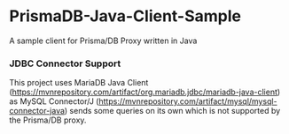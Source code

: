 # PrismaDB-Java-Client-Sample
A sample client for Prisma/DB Proxy written in Java

### JDBC Connector Support

This project uses MariaDB Java Client (https://mvnrepository.com/artifact/org.mariadb.jdbc/mariadb-java-client) as MySQL Connector/J (https://mvnrepository.com/artifact/mysql/mysql-connector-java) sends some queries on its own which is not supported by the Prisma/DB proxy.
